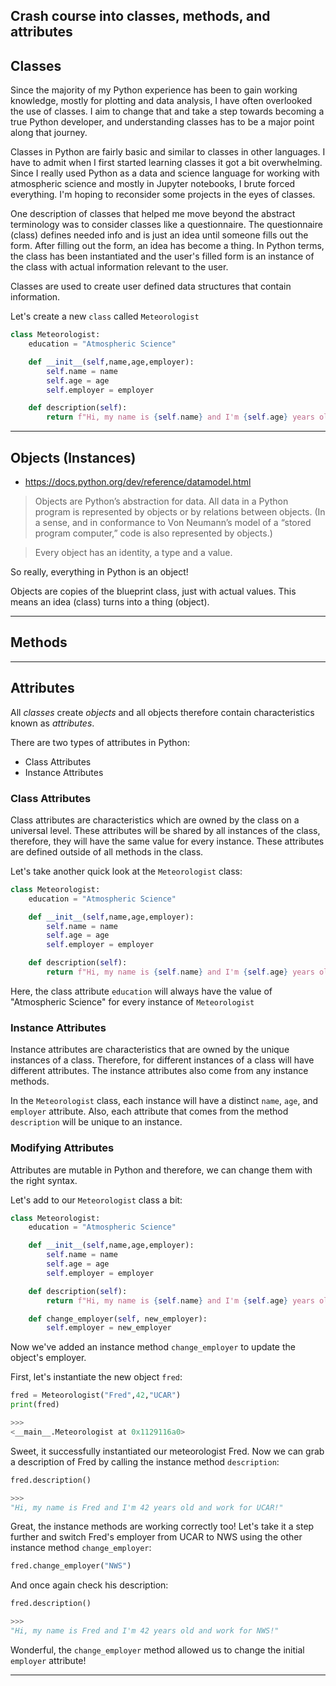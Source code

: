 Crash course into classes, methods, and attributes
---

## Classes

Since the majority of my Python experience has been to gain working knowledge, mostly for plotting and data analysis, I have often overlooked the use of classes. I aim to change that and take a step towards becoming a true Python developer, and understanding classes has to be a major point along that journey.

Classes in Python are fairly basic and similar to classes in other languages. I have to admit when I first started learning classes it got a bit overwhelming. Since I really used Python as a data and science language for working with atmospheric science and mostly in Jupyter notebooks, I brute forced everything. I'm hoping to reconsider some projects in the eyes of classes.

One description of classes that helped me move beyond the abstract terminology was to consider classes like a questionnaire. The questionnaire (class) defines needed info and is just an idea until someone fills out the form. After filling out the form, an idea has become a thing. In Python terms, the class has been instantiated and the user's filled form is an instance of the class with actual information relevant to the user.

Classes are used to create user defined data structures that contain information.

Let's create a new ```class``` called ```Meteorologist```

~~~Python
class Meteorologist:
    education = "Atmospheric Science"

    def __init__(self,name,age,employer):
        self.name = name
        self.age = age
        self.employer = employer

    def description(self):
        return f"Hi, my name is {self.name} and I'm {self.age} years old and work for {self.employer}!"
~~~



---

## Objects (Instances)

* https://docs.python.org/dev/reference/datamodel.html
> Objects are Python’s abstraction for data. All data in a Python program is represented by objects or by relations between objects. (In a sense, and in conformance to Von Neumann’s model of a “stored program computer,” code is also represented by objects.)

> Every object has an identity, a type and a value.

So really, everything in Python is an object!

Objects are copies of the blueprint class, just with actual values. This means an idea (class) turns into a thing (object).

---

## Methods



---

## Attributes

All <em>classes</em> create <em>objects</em> and all objects therefore contain characteristics known as <em>attributes</em>.

There are two types of attributes in Python:

  - Class Attributes
  - Instance Attributes

### Class Attributes

Class attributes are characteristics which are owned by the class on a universal level. These attributes will be shared by all instances of the class, therefore, they will have the same value for every instance. These attributes are defined outside of all methods in the class.

Let's take another quick look at the ```Meteorologist``` class:

~~~Python
class Meteorologist:
    education = "Atmospheric Science"

    def __init__(self,name,age,employer):
        self.name = name
        self.age = age
        self.employer = employer

    def description(self):
        return f"Hi, my name is {self.name} and I'm {self.age} years old and work for {self.employer}!"
~~~

Here, the class attribute ```education``` will always have the value of "Atmospheric Science" for every instance of ```Meteorologist```

### Instance Attributes

Instance attributes are characteristics that are owned by the unique instances of a class. Therefore, for different instances of a class will have different attributes. The instance attributes also come from any instance methods.

In the ```Meteorologist``` class, each instance will have a distinct ```name```, ```age```, and ```employer``` attribute. Also, each attribute that comes from the method ```description``` will be unique to an instance.

### Modifying Attributes

Attributes are mutable in Python and therefore, we can change them with the right syntax.

Let's add to our ```Meteorologist``` class a bit:

~~~Python
class Meteorologist:
    education = "Atmospheric Science"

    def __init__(self,name,age,employer):
        self.name = name
        self.age = age
        self.employer = employer

    def description(self):
        return f"Hi, my name is {self.name} and I'm {self.age} years old and work for {self.employer}!"

    def change_employer(self, new_employer):
        self.employer = new_employer
~~~

Now we've added an instance method ```change_employer``` to update the object's employer.

First, let's instantiate the new object ```fred```:

~~~python
fred = Meteorologist("Fred",42,"UCAR")
print(fred)

>>>
<__main__.Meteorologist at 0x1129116a0>
~~~

Sweet, it successfully instantiated our meteorologist Fred. Now we can grab a description of Fred by calling the instance method ```description```:

~~~Python
fred.description()

>>>
"Hi, my name is Fred and I'm 42 years old and work for UCAR!"
~~~

Great, the instance methods are working correctly too! Let's take it a step further and switch Fred's employer from UCAR to NWS using the other instance method ```change_employer```:

~~~Python
fred.change_employer("NWS")
~~~

And once again check his description:

~~~python
fred.description()

>>>
"Hi, my name is Fred and I'm 42 years old and work for NWS!"
~~~

Wonderful, the ```change_employer``` method allowed us to change the initial ```employer``` attribute!

---
